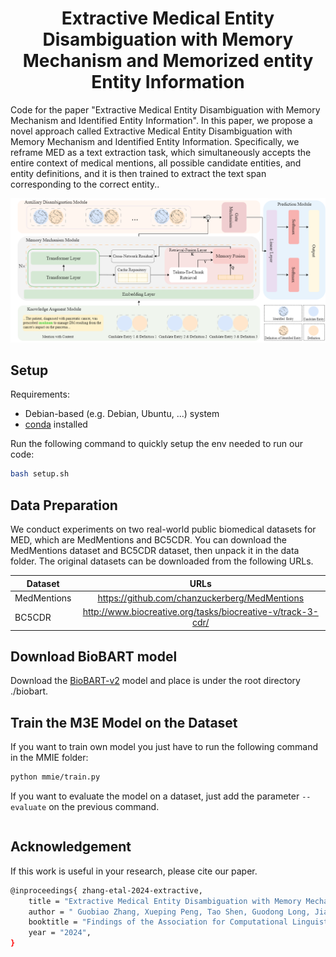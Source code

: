  <h1 align ="center"> Extractive Medical Entity Disambiguation with Memory Mechanism and Memorized entity Entity Information </h1>
Code for the paper "Extractive Medical Entity Disambiguation with Memory Mechanism and Identified Entity Information". 
In this paper, we propose a novel approach called Extractive Medical Entity Disambiguation with Memory Mechanism and Identified Entity Information. Specifically, we reframe MED as a text extraction task, which simultaneously accepts the entire context of medical mentions, all possible candidate entities, and entity definitions, and it is then trained to extract the text span corresponding to the correct entity.. 


![](data/repo-assets/model.png)
## Setup

Requirements:
* Debian-based (e.g. Debian, Ubuntu, ...) system 
* [conda](https://docs.conda.io/en/latest/) installed

Run the following command to quickly setup the env needed to run our code:
```bash
bash setup.sh
```

## Data Preparation
We conduct experiments on two real-world public biomedical datasets for MED, which are MedMentions and BC5CDR. You can download the MedMentions dataset and BC5CDR dataset, then unpack it in the data folder. The original datasets can be downloaded from the following URLs.

| Dataset   |      URLs      | 
|----------|:-------------:|
| MedMentions |  https://github.com/chanzuckerberg/MedMentions  |
| BC5CDR |  http://www.biocreative.org/tasks/biocreative-v/track-3-cdr/  |

## Download BioBART model
Download the [BioBART-v2](https://github.com/GanjinZero/BioBART) model and place is under the root directory ./biobart.

## Train the M3E Model on the Dataset
If you want to train own model you just have to run the following command in the MMIE folder:
```bash
python mmie/train.py
```
If you want to evaluate the model on a dataset, just add the parameter ```--evaluate``` on the previous command.

```bash

```

## Acknowledgement

If this work is useful in your research, please cite our paper.
```bash
@inproceedings{ zhang-etal-2024-extractive,
    title = "Extractive Medical Entity Disambiguation with Memory Mechanism and Memorized Entity Information",
    author = " Guobiao Zhang, Xueping Peng, Tao Shen, Guodong Long, Jiasheng Si, Libo Qin, Wenpeng Lu",
    booktitle = "Findings of the Association for Computational Linguistics: EMNLP 2024",
    year = "2024",
}
```
